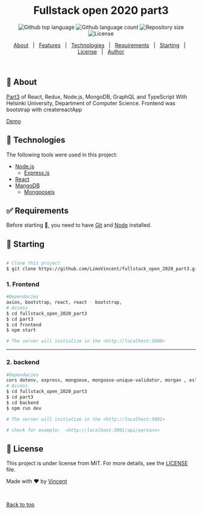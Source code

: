 <h1 align="center">Fullstack open 2020 part3</h1>

<p align="center">
  <img alt="Github top language" src="https://img.shields.io/github/languages/top/VincentLimo/fullstack_open_2020_part3?color=56BEB8">

  <img alt="Github language count" src="https://img.shields.io/github/languages/count/VincentLimo/fullstack_open_2020_part3?color=56BEB8">

  <img alt="Repository size" src="https://img.shields.io/github/repo-size/VincentLimo/fullstack_open_2020_part3?color=56BEB8">

  <img alt="License" src="https://img.shields.io/github/license/VincentLimo/fullstack_open_2020_part3?color=56BEB8">
</p>

<p align="center">
  <a href="#dart-about">About</a> &#xa0; | &#xa0; 
  <a href="#sparkles-features">Features</a> &#xa0; | &#xa0;
  <a href="#rocket-technologies">Technologies</a> &#xa0; | &#xa0;
  <a href="#white_check_mark-requirements">Requirements</a> &#xa0; | &#xa0;
  <a href="#checkered_flag-starting">Starting</a> &#xa0; | &#xa0;
  <a href="#memo-license">License</a> &#xa0; | &#xa0;
  <a href="https://github.com/VincentLimo" target="_blank">Author</a>
</p>

<br>

## :dart: About

[Part3](https://fullstackopen.com/en/part3) of React, Redux, Node.js, MongoDB, GraphQL and TypeScript With Helsinki University, Department of Computer Science. Frontend was bootstrap with createreactApp

<a href="https://phone-book2020.herokuapp.com/">Demo</a>

## :rocket: Technologies

The following tools were used in this project:

- [Node.js](https://nodejs.org/en/)
  - [Express.js](https://expressjs.com/)
- [React](https://reactjs.org/)
- [MangoDB](https://www.mongodb.com/cloud/atlas)
  - [Mongoosejs](https://mongoosejs.com/)

## :white_check_mark: Requirements

Before starting :checkered_flag:, you need to have [Git](https://git-scm.com) and [Node](https://nodejs.org/en/) installed.

## :checkered_flag: Starting

```bash

# Clone this project
$ git clone https://github.com/LimoVincent/fullstack_open_2020_part3.git


```

### 1. Frontend

```bash
#Dependacies
axios, bootstrap, react, react - bootstrap,
# Access
$ cd fullstack_open_2020_part3
$ cd part3
$ cd frontend
$ npm start

# The server will initialize in the <http://localhost:3000>

```

---

### 2. backend

```bash
#Dependacies
cors dotenv, express, mongoose, mongoose-unique-validator, morgan , eslint, nodemon,
# Access
$ cd fullstack_open_2020_part3
$ cd part3
$ cd backend
$ npm run dev

# The server will initialize in the <http://localhost:3001>

# check for example;  <http://localhost:3001/api/persons>

```

## :memo: License

This project is under license from MIT. For more details, see the [LICENSE](LICENSE.md) file.

Made with :heart: by <a href="https://github.com/VincentLimo" target="_blank">Vincent</a>

&#xa0;

<a href="#top">Back to top</a>
